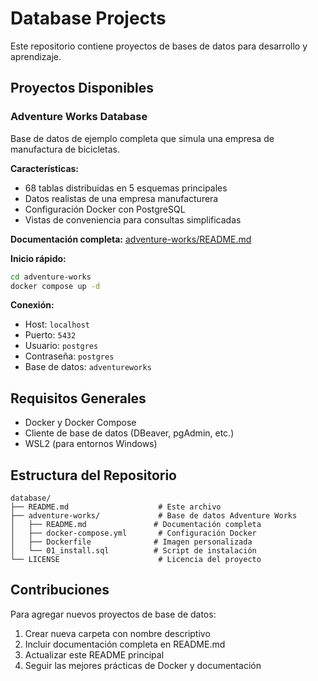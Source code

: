 # Database Projects

Este repositorio contiene proyectos de bases de datos para desarrollo y aprendizaje.

## Proyectos Disponibles

### Adventure Works Database
Base de datos de ejemplo completa que simula una empresa de manufactura de bicicletas.

**Características:**
- 68 tablas distribuidas en 5 esquemas principales
- Datos realistas de una empresa manufacturera
- Configuración Docker con PostgreSQL
- Vistas de conveniencia para consultas simplificadas

**Documentación completa:** [adventure-works/README.md](./adventure-works/README.md)

**Inicio rápido:**
```bash
cd adventure-works
docker compose up -d
```

**Conexión:**
- Host: `localhost`
- Puerto: `5432`
- Usuario: `postgres`
- Contraseña: `postgres`
- Base de datos: `adventureworks`

## Requisitos Generales
- Docker y Docker Compose
- Cliente de base de datos (DBeaver, pgAdmin, etc.)
- WSL2 (para entornos Windows)

## Estructura del Repositorio
```
database/
├── README.md                    # Este archivo
├── adventure-works/             # Base de datos Adventure Works
│   ├── README.md               # Documentación completa
│   ├── docker-compose.yml       # Configuración Docker
│   ├── Dockerfile              # Imagen personalizada
│   └── 01_install.sql          # Script de instalación
└── LICENSE                      # Licencia del proyecto
```

## Contribuciones
Para agregar nuevos proyectos de base de datos:
1. Crear nueva carpeta con nombre descriptivo
2. Incluir documentación completa en README.md
3. Actualizar este README principal
4. Seguir las mejores prácticas de Docker y documentación